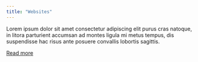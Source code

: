 ```yaml
---
title: "Websites"
---
```


Lorem ipsum dolor sit amet consectetur adipiscing elit purus cras natoque, in litora parturient accumsan ad montes ligula mi metus tempus, dis suspendisse hac risus ante posuere convallis lobortis sagittis.

[Read more](/our-work)